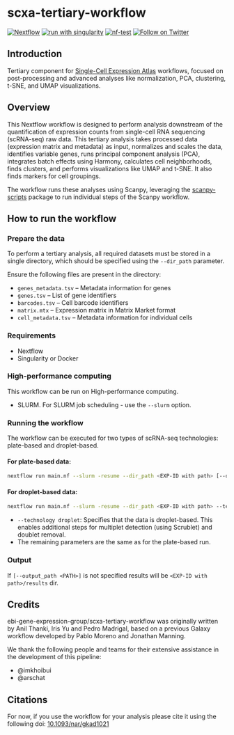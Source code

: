 # scxa-tertiary-workflow

[![Nextflow](https://img.shields.io/badge/nextflow%20DSL2-%E2%89%A524.04.2-23aa62.svg)](https://www.nextflow.io/)
[![run with singularity](https://img.shields.io/badge/run%20with-singularity-1d355c.svg?labelColor=000000)](https://sylabs.io/docs/)
[![nf-test](https://img.shields.io/badge/unit_tests-nf--test-337ab7.svg)](https://www.nf-test.com)
[![Follow on Twitter](http://img.shields.io/badge/twitter-%40ExpressionAtlas-1DA1F2?labelColor=000000&logo=twitter)](https://twitter.com/ExpressionAtlas)

## Introduction
Tertiary component for [Single-Cell Expression Atlas](http://www.ebi.ac.uk/gxa/sc/) workflows, focused on post-processing and advanced analyses like normalization, PCA, clustering, t-SNE, and UMAP visualizations.

## Overview

This Nextflow workflow is designed to perform analysis downstream of the quantification of expression counts from single-cell RNA sequencing (scRNA-seq) raw data. This tertiary analysis takes processed data (expression matrix and metadata) as input, normalizes and scales the data, identifies variable genes, runs principal component analysis (PCA), integrates batch effects using Harmony, calculates cell neighborhoods, finds clusters, and performs visualizations like UMAP and t-SNE.  It also finds markers for cell groupings.

The workflow runs these analyses using Scanpy, leveraging the [scanpy-scripts](https://github.com/ebi-gene-expression-group/scanpy-scripts) package to run individual steps of the Scanpy workflow.

## How to run the workflow

### Prepare the data

To perform a tertiary analysis, all required datasets must be stored in a single directory, which should be specified using the `--dir_path` parameter.

Ensure the following files are present in the directory:

- `genes_metadata.tsv` – Metadata information for genes
- `genes.tsv` – List of gene identifiers
- `barcodes.tsv` – Cell barcode identifiers
- `matrix.mtx` – Expression matrix in Matrix Market format
- `cell_metadata.tsv` – Metadata information for individual cells

### Requirements

- Nextflow
- Singularity or Docker
  
### High-performance computing

This workflow can be run on High-performance computing.

- SLURM.  For SLURM job scheduling - use the `--slurm` option.
  
### Running the workflow

The workflow can be executed for two types of scRNA-seq technologies: plate-based and droplet-based.

#### For plate-based data:

```sh
nextflow run main.nf --slurm -resume --dir_path <EXP-ID with path> [--output_path <PATH>]  [--scanpy_scripts_container <container_id>] [--celltype_field <celltype_field>]
```
#### For droplet-based data:
```sh
nextflow run main.nf --slurm -resume --dir_path <EXP-ID with path> --technology droplet [--output_path <PATH>] [--scanpy_scripts_container <container_id>] [--celltype_field <celltype_field>]
```
- `--technology droplet`: Specifies that the data is droplet-based. This enables additional steps for multiplet detection (using Scrublet) and doublet removal.
- The remaining parameters are the same as for the plate-based run.

### Output

If `[--output_path <PATH>]` is not specified results will be `<EXP-ID with path>/results` dir. 


## Credits

ebi-gene-expression-group/scxa-tertiary-workflow was originally written by Anil Thanki, Iris Yu and Pedro Madrigal, based on a previous Galaxy workflow developed by Pablo Moreno and Jonathan Manning.

We thank the following people and teams for their extensive assistance in the development of this pipeline:

- @imkhoibui
- @arschat

## Citations

For now, if you use the workflow for your analysis please cite it using the following doi: [10.1093/nar/gkad1021](https://doi.org/10.1093/nar/gkad1021)

